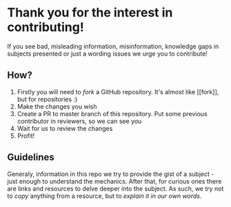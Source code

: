 # Thank you for the interest in contributing!
If you see bad, misleading information, misinformation, knowledge gaps in subjects presented or just a wording issues we urge you to contribute!

## How?
1. Firstly you will need to _fork_ a GitHub repository. It's almost like [[fork]], but for repositories :)
2. Make the changes you wish
3. Create a PR to master branch of this repository. Put some previous contributor in reviewers, so we can see you
4. Wait for us to review the changes
5. Profit!

## Guidelines
Generaly, information in this repo we try to provide the gist of a subject - just enough to understand the mechanics.
After that, for curious ones there are links and resources to delve deeper into the subject.
As such, we try not to _copy_ anything from a resource, but to _explain it in our own words_.
